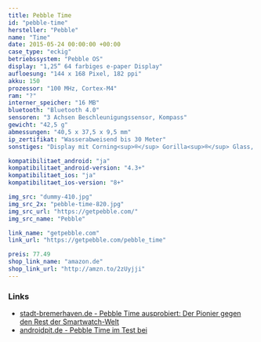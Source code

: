 ```yaml
---
title: Pebble Time
id: "pebble-time"
hersteller: "Pebble"
name: "Time"
date: 2015-05-24 00:00:00 +00:00
case_type: "eckig"
betriebssystem: "Pebble OS"
display: "1,25” 64 farbiges e-paper Display"
aufloesung: "144 x 168 Pixel, 182 ppi"
akku: 150
prozessor: "100 MHz, Cortex-M4"
ram: "?"
interner_speicher: "16 MB"
bluetooth: "Bluetooth 4.0"
sensoren: "3 Achsen Beschleunigungssensor, Kompass"
gewicht: "42,5 g"
abmessungen: "40,5 x 37,5 x 9,5 mm"
ip_zertifikat: "Wasserabweisend bis 30 Meter"
sonstiges: "Display mit Corning<sup>®</sup> Gorilla<sup>®</sup> Glass, Mikrofon, Vibrationsmotor, 4 Tasten, Display ist nicht Touch-fähig, Akkukapazität reicht für max. 7 Tage"

kompatibilitaet_android: "ja"
kompatibilitaet_android-version: "4.3+"
kompatibilitaet_ios: "ja"
kompatibilitaet_ios-version: "8+"

img_src: "dummy-410.jpg"
img_src_2x: "pebble-time-820.jpg"
img_src_url: "https://getpebble.com/"
img_src_name: "Pebble"

link_name: "getpebble.com"
link_url: "https://getpebble.com/pebble_time"

preis: 77.49
shop_link_name: "amazon.de"
shop_link_url: "http://amzn.to/2zUyjji"
---
```



### Links
* [stadt-bremerhaven.de - Pebble Time ausprobiert: Der Pionier gegen den Rest der Smartwatch-Welt](http://stadt-bremerhaven.de/pebble-time-der-pionier/)
* [androidpit.de - Pebble Time im Test bei](https://www.androidpit.de/pebble-time-test)
